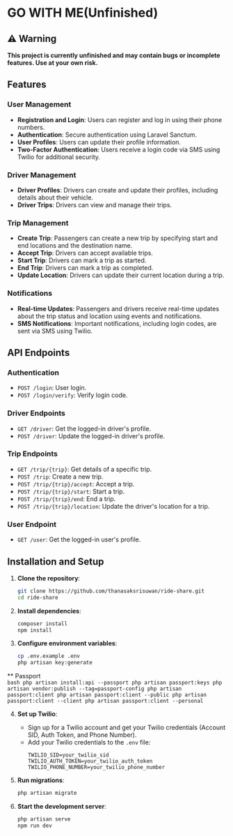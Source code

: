 # GO WITH ME(Unfinished)

## ⚠️ Warning

**This project is currently unfinished and may contain bugs or incomplete features. Use at your own risk.**

## Features

### User Management

- **Registration and Login**: Users can register and log in using their phone numbers.
- **Authentication**: Secure authentication using Laravel Sanctum.
- **User Profiles**: Users can update their profile information.
- **Two-Factor Authentication**: Users receive a login code via SMS using Twilio for additional security.

### Driver Management

- **Driver Profiles**: Drivers can create and update their profiles, including details about their vehicle.
- **Driver Trips**: Drivers can view and manage their trips.

### Trip Management

- **Create Trip**: Passengers can create a new trip by specifying start and end locations and the destination name.
- **Accept Trip**: Drivers can accept available trips.
- **Start Trip**: Drivers can mark a trip as started.
- **End Trip**: Drivers can mark a trip as completed.
- **Update Location**: Drivers can update their current location during a trip.

### Notifications

- **Real-time Updates**: Passengers and drivers receive real-time updates about the trip status and location using events and notifications.
- **SMS Notifications**: Important notifications, including login codes, are sent via SMS using Twilio.

## API Endpoints

### Authentication

- `POST /login`: User login.
- `POST /login/verify`: Verify login code.

### Driver Endpoints

- `GET /driver`: Get the logged-in driver's profile.
- `POST /driver`: Update the logged-in driver's profile.

### Trip Endpoints

- `GET /trip/{trip}`: Get details of a specific trip.
- `POST /trip`: Create a new trip.
- `POST /trip/{trip}/accept`: Accept a trip.
- `POST /trip/{trip}/start`: Start a trip.
- `POST /trip/{trip}/end`: End a trip.
- `POST /trip/{trip}/location`: Update the driver's location for a trip.

### User Endpoint

- `GET /user`: Get the logged-in user's profile.

## Installation and Setup

1. **Clone the repository**:
    ```bash
    git clone https://github.com/thanasaksrisuwan/ride-share.git
    cd ride-share
    ```

2. **Install dependencies**:
    ```bash
    composer install
    npm install
    ```

3. **Configure environment variables**:
    ```bash
    cp .env.example .env
    php artisan key:generate
    ```
  ** Passport  
    ```bash
    php artisan install:api --passport
    php artisan passport:keys
    php artisan vendor:publish --tag=passport-config
    php artisan passport:client
    php artisan passport:client --public
    php artisan passport:client --client
    php artisan passport:client --personal
    ```

4. **Set up Twilio**:
    - Sign up for a Twilio account and get your Twilio credentials (Account SID, Auth Token, and Phone Number).
    - Add your Twilio credentials to the `.env` file:
        ```
        TWILIO_SID=your_twilio_sid
        TWILIO_AUTH_TOKEN=your_twilio_auth_token
        TWILIO_PHONE_NUMBER=your_twilio_phone_number
        ```

5. **Run migrations**:
    ```bash
    php artisan migrate
    ```

6. **Start the development server**:
    ```bash
    php artisan serve
    npm run dev
    ```

